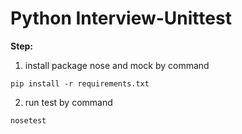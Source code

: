 # Python Interview-Unittest

**Step:**

1. install package nose and mock by command
```
pip install -r requirements.txt
```
2. run test by command    
```
nosetest
```